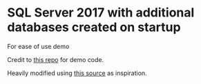 # SQL Server 2017 with additional databases created on startup

For ease of use demo

Credit to [this repo](https://github.com/tometchy/Mssql-docker-initialization-demo) for demo code.

Heavily modified using [this source](https://github.com/microsoft/mssql-docker/tree/master/linux/preview/examples/mssql-mlservices) as inspiration.
